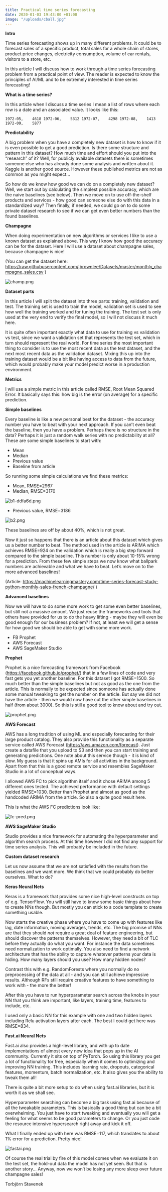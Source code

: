 ```yaml
---
title: Practical time series forecasting
date: 2020-01-03 19:43:00 +01:00
image: "/uploads/cball.jpg"
---
```


**Intro**

Time series forecasting shows up in many different problems. It could be to forecast sales of a specific product, total sales for a whole chain of stores, product price changes, electricity consumption, volume of car rentals, visitors to a store, etc. 

In this article I will discuss how to work through a time series forecasting problem from a practical point of view. The reader is expected to know the principles of AI/ML and to be extremely interested in time series forecasting! 

**What is a time series?**

In this article when I discuss a time series I mean a list of rows where each row is a date and an associated value. It looks like this:

`
1972-05,	4618
1972-06,	5312
1972-07,	4298
1972-08,	1413
1972-09,	5877
`



**Predictability**

A big problem when you have a completely new dataset is how to know if it is even possible to get a good prediction. Is there some structure and pattern in this dataset? How much time and effort should you put into the “research” of it? Well, for publicly available datasets there is sometimes someone else who has already done some analysis and written about it. Kaggle is another good source. However these published metrics are not as common as you might expect...

So how do we know how good we can do on a completely new dataset? Well, we start out by calculating the simplest possible accuracy, which are the naive baselines (see below). Then we move on to use off-the-shelf products and services - how good can someone else do with this data in a standardized way? Then finally, if needed, we could go on to do some private dataset research to see if we can get even better numbers than the found baselines.

**Champagne**

When doing experimentation on new algorithms or services I like to use a known dataset as explained above. This way I know how good the accuracy can be for the dataset. Here I will use a dataset about champagne sales, because champagne is nice! 

(You can get the dataset here: https://raw.githubusercontent.com/jbrownlee/Datasets/master/monthly_champagne_sales.csv
)

![champ.png](/uploads/champ.png)



**Dataset parts**

In this article I will split the dataset into three parts: training, validation and test. The training set is used to train the model, validation set is used to see how well the training worked and for tuning the training. The test set is only used at the very end to verify the final model, so I will not discuss it much here.



It is quite often important exactly what data to use for training vs validation vs test, since we want a validation set that represents the test set, which in turn should represent the real world. For time series the most important thing to consider is to use the most recent data as the test dataset, and the next most recent data as the validation dataset. Mixing this up into the training dataset would be a bit like having access to data from the future, which would probably make your model predict worse in a production environment.

**Metrics**

I will use a simple metric in this article called RMSE, Root Mean Squared Error. It basically says this: how big is the error (on average) for a specific prediction.

**Simple baselines**

Every baseline is like a new personal best for the dataset - the accuracy number you have to beat with your next approach. If you can’t even beat the baseline, then you have a problem. Perhaps there is no structure in the data? Perhaps it is just a random walk series with no predictability at all? These are some simple baselines to start with:

* Mean
* Median
* Previous value
* Baseline from article

So running some simple calculations we find these metrics:

* Mean, RMSE=2967
* Median, RMSE=3170

![b1-ddfa6d.png](/uploads/b1-ddfa6d.png)

* Previous value, RMSE=3186

![b2.png](/uploads/b2.png)


These baselines are off by about 40%, which is not great. 

Now it just so happens that there is an article about this dataset which gives us a better number to beat. The method used in the article is ARIMA which achieves RMSE=924 on the validation which is really a big step forward compared to the simple baseline. This number is only about 10-15% wrong for a prediction. From these few simple steps we now know what ballpark numbers are achievable and what we have to beat. Let’s move on to the more advanced baselines!

(Article: https://machinelearningmastery.com/time-series-forecast-study-python-monthly-sales-french-champagne/ )


**Advanced baselines**

Now we will have to do some more work to get some even better baselines, but still not a massive amount. We just reuse the frameworks and tools that others have provided for us to do the heavy lifting - maybe they will even be good enough for our business problem? If not, at least we will get a sense for how good we should be able to get with some more work.

* FB Prophet
* AWS Forecast
* AWS SageMaker Studio

**Prophet**

Prophet is a nice forecasting framework from Facebook (https://facebook.github.io/prophet/) that in a few lines of code and very fast gets you yet another baseline. For this dataset I got RMSE=1500. So much better than the simple baselines but not as good as the one from the article. This is normally to be expected since someone has actually done some manual tweaking to get the number on the article. But say we did not have the article - then we would now have cut the other simple baselines in half (from about 3000). So this is still a good tool to know about and try out.

![prophet.png](/uploads/prophet.png)

**AWS Forecast**

AWS has a long tradition of using ML and especially forecasting for their large product catalog. They also provide this functionality as a separate service called AWS Forecast (https://aws.amazon.com/forecast). Just create a datafile that you upload to S3 and then you can start training and generating predictions. One note about this service though - it is kind of slow. My guess is that it spins up AMIs for all activities in the background. Apart from that this is a good remote service and resembles SageMaker Studio in a lot of conceptual ways.

I allowed AWS FC to pick algorithm itself and it chose ARIMA among 5 different ones tested. The achieved performance with default settings yielded RMSE=1030. Better than Prophet and almost as good as the handcoded ARIMA from the article. So also a quite good result here.

This is what the AWS FC predictions look like:

![fc-pred.png](/uploads/fc-pred.png)


**AWS SageMaker Studio**

Studio provides a nice framework for automating the hyperparameter and algorithm search process. At this time however I did not find any support for time series analysis. This will probably be included in the future.


**Custom dataset research**

Let us now assume that we are not satisfied with the results from the baselines and we want more. We think that we could probably do better ourselves. What to do?

**Keras Neural Nets**

Keras is a framework that provides some nice high-level constructs on top of e.g. TensorFlow. You will still have to know some basic things about how to create NNs though. But mostly you can stick to a code template to create something usable. 

Now starts the creative phase where you have to come up with features like lag, date information, moving averages, trends, etc. The big promise of NNs are that they should *not* require a great deal of feature engineering, but should discover the patterns themselves. However, they need a bit of TLC before they actually do what you want. For instance the data sometimes need normalization to work optimally. You also need to find a network architecture that has the ability to capture whatever patterns your data is hiding. How many layers should you use? How many hidden nodes?

Contrast this with e.g. RandomForests where you normally do no preprocessing of the data at all - and you can still achieve impressive results. Although RFs still require creative features to have something to work with - the more the better! 

After this you have to run hyperparameter search across the knobs in your NN that you think are important, like layers, training time, features to include, etc. 

I used only a basic NN for this example with one and two hidden layers including Relu activation layers after each. The best I could get here was RMSE=834. 


**Fast.ai Neural Nets**

Fast.ai also provides a high-level library, and with up to date implementations of almost every new idea that pops up in the AI community. Currently it sits on top of PyTorch. So using this library you get a lot of functionality for free, especially when it comes to optimizing and improving NN training. This includes learning rate, dropouts, categorical features, momentum, batch normalization, etc. It also gives you the ability to tweak them all!

There is quite a bit more setup to do when using fast.ai libraries, but it is worth it as we shall see.

Hyperparameter searching can become a big task using fast.ai because of all the tweakable parameters. This is basically a good thing but can be a bit overwhelming. You just have to start tweaking and eventually you will get a feeling for what seems to be good parameters to change. Or you just code the resource intensive hypersearch right away and kick it off.

What I finally ended up with here was RMSE=117, which translates to about 1% error for a prediction. Pretty nice! 

![fastai.png](/uploads/fastai.png)

Of course the real trial by fire of this model comes when we evaluate it on the test set, the hold-out data the model has not yet seen. But that is another story... Anyway, now we won’t be losing any more sleep over future champagne sales! 



Torbjörn Stavenek

